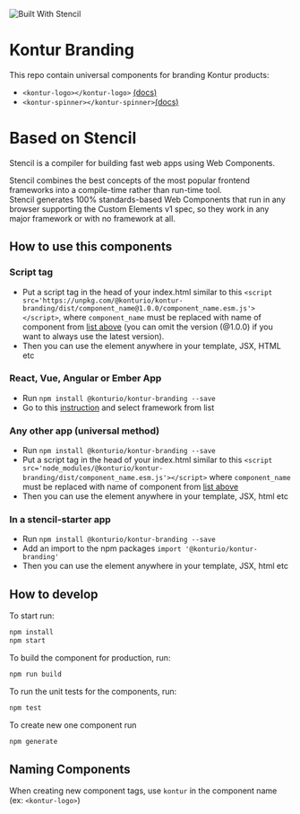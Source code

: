 ![Built With Stencil](https://img.shields.io/badge/-Built%20With%20Stencil-16161d.svg?logo=data%3Aimage%2Fsvg%2Bxml%3Bbase64%2CPD94bWwgdmVyc2lvbj0iMS4wIiBlbmNvZGluZz0idXRmLTgiPz4KPCEtLSBHZW5lcmF0b3I6IEFkb2JlIElsbHVzdHJhdG9yIDE5LjIuMSwgU1ZHIEV4cG9ydCBQbHVnLUluIC4gU1ZHIFZlcnNpb246IDYuMDAgQnVpbGQgMCkgIC0tPgo8c3ZnIHZlcnNpb249IjEuMSIgaWQ9IkxheWVyXzEiIHhtbG5zPSJodHRwOi8vd3d3LnczLm9yZy8yMDAwL3N2ZyIgeG1sbnM6eGxpbms9Imh0dHA6Ly93d3cudzMub3JnLzE5OTkveGxpbmsiIHg9IjBweCIgeT0iMHB4IgoJIHZpZXdCb3g9IjAgMCA1MTIgNTEyIiBzdHlsZT0iZW5hYmxlLWJhY2tncm91bmQ6bmV3IDAgMCA1MTIgNTEyOyIgeG1sOnNwYWNlPSJwcmVzZXJ2ZSI%2BCjxzdHlsZSB0eXBlPSJ0ZXh0L2NzcyI%2BCgkuc3Qwe2ZpbGw6I0ZGRkZGRjt9Cjwvc3R5bGU%2BCjxwYXRoIGNsYXNzPSJzdDAiIGQ9Ik00MjQuNywzNzMuOWMwLDM3LjYtNTUuMSw2OC42LTkyLjcsNjguNkgxODAuNGMtMzcuOSwwLTkyLjctMzAuNy05Mi43LTY4LjZ2LTMuNmgzMzYuOVYzNzMuOXoiLz4KPHBhdGggY2xhc3M9InN0MCIgZD0iTTQyNC43LDI5Mi4xSDE4MC40Yy0zNy42LDAtOTIuNy0zMS05Mi43LTY4LjZ2LTMuNkgzMzJjMzcuNiwwLDkyLjcsMzEsOTIuNyw2OC42VjI5Mi4xeiIvPgo8cGF0aCBjbGFzcz0ic3QwIiBkPSJNNDI0LjcsMTQxLjdIODcuN3YtMy42YzAtMzcuNiw1NC44LTY4LjYsOTIuNy02OC42SDMzMmMzNy45LDAsOTIuNywzMC43LDkyLjcsNjguNlYxNDEuN3oiLz4KPC9zdmc%2BCg%3D%3D&colorA=16161d&style=flat-square)

# Kontur Branding

This repo contain universal components for branding Kontur products:
- `<kontur-logo></kontur-logo>` [(docs)](https://github.com/konturio/kontur-branding/tree/main/src/components/kontur-logo)
- `<kontur-spinner></kontur-spinner>`[(docs)](https://github.com/konturio/kontur-branding/tree/main/src/components/kontur-spinner)

# Based on Stencil

Stencil is a compiler for building fast web apps using Web Components.

Stencil combines the best concepts of the most popular frontend frameworks into a compile-time rather than run-time tool.  
Stencil generates 100% standards-based Web Components that run in any browser supporting the Custom Elements v1 spec, so they work in any major framework or with no framework at all.

## How to use this components
### Script tag

- Put a script tag in the head of your index.html similar to this `<script src='https://unpkg.com/@konturio/kontur-branding/dist/component_name@1.0.0/component_name.esm.js'></script>`, where `component_name` must be replaced with name of component from [list above](#kontur-branding) (you can omit the version (@1.0.0) if you want to always use the latest version).
- Then you can use the element anywhere in your template, JSX, HTML etc

### React, Vue, Angular or Ember App
- Run `npm install @konturio/kontur-branding --save`
- Go to this [instruction](https://stenciljs.com/docs/overview) and select framework from list

### Any other app (universal method)
- Run `npm install @konturio/kontur-branding --save`
- Put a script tag in the head of your index.html similar to this `<script src='node_modules/@konturio/kontur-branding/dist/component_name.esm.js'></script>` where `component_name` must be replaced with name of component from [list above](#kontur-branding) 
- Then you can use the element anywhere in your template, JSX, html etc

### In a stencil-starter app
- Run `npm install @konturio/kontur-branding --save`
- Add an import to the npm packages `import '@konturio/kontur-branding'`
- Then you can use the element anywhere in your template, JSX, html etc


## How to develop

To start run:

```bash
npm install
npm start
```

To build the component for production, run:

```bash
npm run build
```

To run the unit tests for the components, run:

```bash
npm test
```

To create new one component run
```bash
npm generate
```

## Naming Components

When creating new component tags, use `kontur` in the component name (ex: `<kontur-logo>`)
